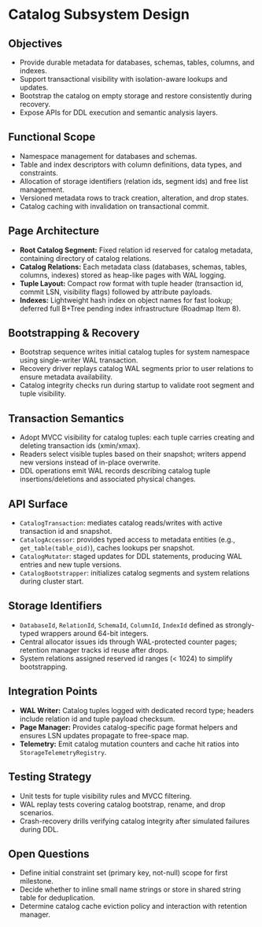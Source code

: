 # Catalog Subsystem Design

## Objectives
- Provide durable metadata for databases, schemas, tables, columns, and indexes.
- Support transactional visibility with isolation-aware lookups and updates.
- Bootstrap the catalog on empty storage and restore consistently during recovery.
- Expose APIs for DDL execution and semantic analysis layers.

## Functional Scope
- Namespace management for databases and schemas.
- Table and index descriptors with column definitions, data types, and constraints.
- Allocation of storage identifiers (relation ids, segment ids) and free list management.
- Versioned metadata rows to track creation, alteration, and drop states.
- Catalog caching with invalidation on transactional commit.

## Page Architecture
- **Root Catalog Segment:** Fixed relation id reserved for catalog metadata, containing directory of catalog relations.
- **Catalog Relations:** Each metadata class (databases, schemas, tables, columns, indexes) stored as heap-like pages with WAL logging.
- **Tuple Layout:** Compact row format with tuple header (transaction id, commit LSN, visibility flags) followed by attribute payloads.
- **Indexes:** Lightweight hash index on object names for fast lookup; deferred full B+Tree pending index infrastructure (Roadmap Item 8).

## Bootstrapping & Recovery
- Bootstrap sequence writes initial catalog tuples for system namespace using single-writer WAL transaction.
- Recovery driver replays catalog WAL segments prior to user relations to ensure metadata availability.
- Catalog integrity checks run during startup to validate root segment and tuple visibility.

## Transaction Semantics
- Adopt MVCC visibility for catalog tuples: each tuple carries creating and deleting transaction ids (xmin/xmax).
- Readers select visible tuples based on their snapshot; writers append new versions instead of in-place overwrite.
- DDL operations emit WAL records describing catalog tuple insertions/deletions and associated physical changes.

## API Surface
- `CatalogTransaction`: mediates catalog reads/writes with active transaction id and snapshot.
- `CatalogAccessor`: provides typed access to metadata entities (e.g., `get_table(table_oid)`), caches lookups per snapshot.
- `CatalogMutator`: staged updates for DDL statements, producing WAL entries and new tuple versions.
- `CatalogBootstrapper`: initializes catalog segments and system relations during cluster start.

## Storage Identifiers
- `DatabaseId`, `RelationId`, `SchemaId`, `ColumnId`, `IndexId` defined as strongly-typed wrappers around 64-bit integers.
- Central allocator issues ids through WAL-protected counter pages; retention manager tracks id reuse after drops.
- System relations assigned reserved id ranges (< 1024) to simplify bootstrapping.

## Integration Points
- **WAL Writer:** Catalog tuples logged with dedicated record type; headers include relation id and tuple payload checksum.
- **Page Manager:** Provides catalog-specific page format helpers and ensures LSN updates propagate to free-space map.
- **Telemetry:** Emit catalog mutation counters and cache hit ratios into `StorageTelemetryRegistry`.

## Testing Strategy
- Unit tests for tuple visibility rules and MVCC filtering.
- WAL replay tests covering catalog bootstrap, rename, and drop scenarios.
- Crash-recovery drills verifying catalog integrity after simulated failures during DDL.

## Open Questions
- Define initial constraint set (primary key, not-null) scope for first milestone.
- Decide whether to inline small name strings or store in shared string table for deduplication.
- Determine catalog cache eviction policy and interaction with retention manager.
